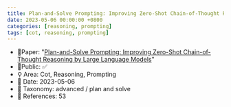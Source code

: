 ```yaml
---
title: Plan-and-Solve Prompting: Improving Zero-Shot Chain-of-Thought Reasoning by Large Language Models
date: 2023-05-06 00:00:00 +0800
categories: [reasoning, prompting]
tags: [cot, reasoning, prompting]
---
```


- 📙Paper: "[Plan-and-Solve Prompting: Improving Zero-Shot Chain-of-Thought Reasoning by Large Language Models](https://www.semanticscholar.org/paper/Plan-and-Solve-Prompting%3A-Improving-Zero-Shot-by-Wang-Xu/62176de125738e3b95850d1227bac81fd646b78e)"
- 🔑Public: ✅
- ⚲ Area: Cot, Reasoning, Prompting
- 📅 Date: 2023-05-06
- 🔎 Taxonomy: advanced / plan and solve
- 📝 References: 53
